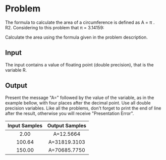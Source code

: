 # Problem
The formula to calculate the area of a circumference is defined as A = π . R2. Considering to this problem that π = 3.14159:

Calculate the area using the formula given in the problem description.

## Input
The input contains a value of floating point (double precision), that is the variable R.

## Output
Present the message "A=" followed by the value of the variable, as in the example bellow, with four places after the decimal point. Use all double precision variables. Like all the problems, don't forget to print the end of line after the result, otherwise you will receive "Presentation Error".

| Input Samples | Output Samples |
|:--------------:|:---------------:|
|     2.00     | A=12.5664     |
|     100.64   | A=31819.3103  |
|     150.00   | A=70685.7750  |
